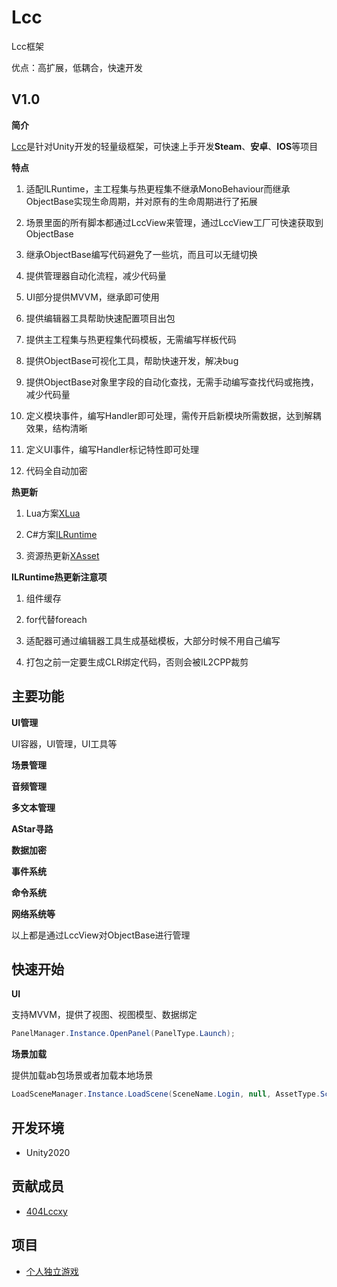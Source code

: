 # Lcc

Lcc框架

优点：高扩展，低耦合，快速开发

## V1.0

**简介**

[Lcc](https://github.com/404Lcc/Lcc)是针对Unity开发的轻量级框架，可快速上手开发**Steam**、**安卓**、**IOS**等项目

**特点**

1. 适配ILRuntime，主工程集与热更程集不继承MonoBehaviour而继承ObjectBase实现生命周期，并对原有的生命周期进行了拓展

2. 场景里面的所有脚本都通过LccView来管理，通过LccView工厂可快速获取到ObjectBase

3. 继承ObjectBase编写代码避免了一些坑，而且可以无缝切换

4. 提供管理器自动化流程，减少代码量

5. UI部分提供MVVM，继承即可使用

4. 提供编辑器工具帮助快速配置项目出包

5. 提供主工程集与热更程集代码模板，无需编写样板代码

6. 提供ObjectBase可视化工具，帮助快速开发，解决bug

7. 提供ObjectBase对象里字段的自动化查找，无需手动编写查找代码或拖拽，减少代码量

8. 定义模块事件，编写Handler即可处理，需传开启新模块所需数据，达到解耦效果，结构清晰

9. 定义UI事件，编写Handler标记特性即可处理

10. 代码全自动加密

**热更新**

1. Lua方案[XLua](https://github.com/Tencent/xLua)

2. C#方案[ILRuntime](https://github.com/Ourpalm/ILRuntime)

3. 资源热更新[XAsset](https://github.com/xasset/xasset)

**ILRuntime热更新注意项**

1. 组件缓存

2. for代替foreach

3. 适配器可通过编辑器工具生成基础模板，大部分时候不用自己编写

4. 打包之前一定要生成CLR绑定代码，否则会被IL2CPP裁剪

## 主要功能

**UI管理**

UI容器，UI管理，UI工具等

**场景管理**

**音频管理**

**多文本管理**

**AStar寻路**

**数据加密**

**事件系统**

**命令系统**

**网络系统等**

以上都是通过LccView对ObjectBase进行管理

## 快速开始

**UI**

支持MVVM，提供了视图、视图模型、数据绑定

``` csharp
PanelManager.Instance.OpenPanel(PanelType.Launch);
```

**场景加载**

提供加载ab包场景或者加载本地场景

``` csharp
LoadSceneManager.Instance.LoadScene(SceneName.Login, null, AssetType.Scene);
```

## 开发环境

- Unity2020

## 贡献成员

- [404Lccxy](https://github.com/404Lccxy)

## 项目

- [个人独立游戏](https://www.taptap.com/developer/6782)
